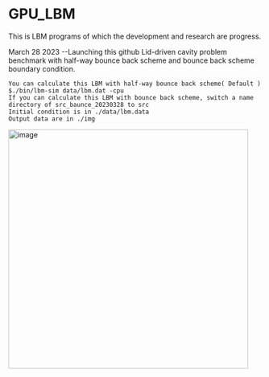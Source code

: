 # GPU_LBM
This is LBM programs of which the development and research are progress.

March 28 2023
--Launching this github
    Lid-driven cavity problem benchmark with half-way bounce back scheme and bounce back scheme boundary condition.
    
    You can calculate this LBM with half-way bounce back scheme( Default )
    $./bin/lbm-sim data/lbm.dat -cpu
    If you can calculate this LBM with bounce back scheme, switch a name directory of src_baunce_20230328 to src
    Initial condition is in ./data/lbm.data
    Output data are in ./img

<img width="476" alt="image" src="https://user-images.githubusercontent.com/116667889/228243975-9bdc9a1b-8b14-4c70-b39d-f5860cf077aa.png">
